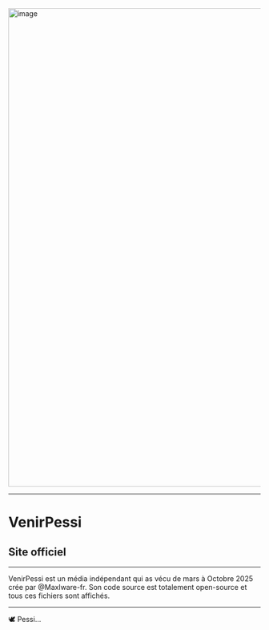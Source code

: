 <img width="1884" height="955" alt="image" src="https://github.com/user-attachments/assets/8134708d-6cb7-4beb-94e5-d65a9d4d3d3a" />

---

# VenirPessi
## Site officiel

---

VenirPessi est un média indépendant qui as vécu de mars à Octobre 2025 crée par @Maxlware-fr. Son code source est totalement open-source et tous ces fichiers sont affichés.

---

🕊️ Pessi...
